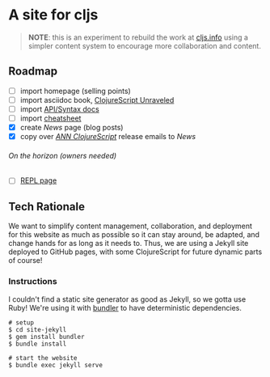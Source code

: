 # A site for cljs

> __NOTE__: this is an experiment to rebuild the work at [cljs.info](http://github.com/cljsinfo/cljs.info) using a simpler content system to encourage more collaboration and content.

## Roadmap

- [ ] import homepage (selling points)
- [ ] import asciidoc book, [ClojureScript Unraveled](https://leanpub.com/clojurescript-unraveled)
- [ ] import [API/Syntax docs](https://github.com/cljsinfo/cljs-api-docs)
- [ ] import [cheatsheet](http://cljs.info/cheatsheet)
- [x] create _News_ page (blog posts)
- [x] copy over [_ANN ClojureScript_] release emails to _News_

[_ANN ClojureScript_]:https://groups.google.com/forum/#!topicsearchin/clojurescript/%22the$20Clojure$20compiler$20that$20emits$20JavaScript$20source$20code%22

###### On the horizon (owners needed)

- [ ] [REPL page](http://chimeces.com/cljs-browser-repl/)

## Tech Rationale

We want to simplify content management, collaboration, and deployment for this
website as much as possible so it can stay around, be adapted, and change hands
for as long as it needs to.  Thus, we are using a Jekyll site deployed to
GitHub pages, with some ClojureScript for future dynamic parts of course!

### Instructions

I couldn't find a static site generator as good as Jekyll, so we gotta use Ruby!
We're using it with [bundler](http://bundler.io) to have deterministic dependencies.

```shell
# setup
$ cd site-jekyll
$ gem install bundler
$ bundle install

# start the website
$ bundle exec jekyll serve
```

